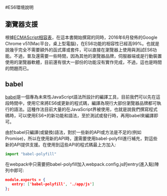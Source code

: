 #ES6環境說明

## 瀏覽器支援

根據[ECMAScript相容表](https://kangax.github.io/compat-table/es6/)，在這本書開始撰寫的同時，2016年6月發佈的Google Chrome v51(Mac平台，桌上型電腦)，在ES6功能的相容性已經高99%。也就是說幾乎完全不需要額外的函式庫或套件，可以直接在瀏覽器上使用與測試ES6功能。不過，普及還需要一些時間，因為其他的瀏覽器品牌，伺服器端或是行動裝置使用的瀏覽器軟體，目前還有很大一部份的功能沒有實作完成，不過，這也是時間的問題而已。

## babel

[babel](https://babeljs.io/)是一個專為未來性JavaScript語法所設計的編譯工具，目前我們可以先在這段時間中，使用它來將ES6或更新的程式碼，編譯為現行大部份瀏覽器品牌都可執行的語法。這種作法目前大量的在JavaScript界被使用，也就是說我們撰寫程式碼時，可以使用ES6+的新功能和語法，至於測試或發行時，再用babel來編譯即可。

由於babel只編譯(或變換)語法，對於一些新的API或方法是不足的(例如Promise)，所以在使用新的API時，還需要使用babel-polyfill進行補充，對這些新的API提供支援。在使用到這些API的程式碼最上方加入:

```js
import "babel-polyfill"
```

在webpack中只需要把babel-polyfill加入webpack.config.js的entry(進入點)陣列中即可:

```json
module.exports = {
   entry: ['babel-polyfill', './app/js']
};
```

